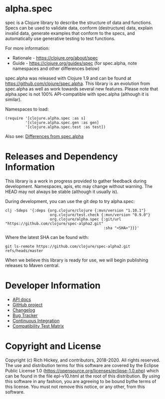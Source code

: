 alpha.spec
========================================

spec is a Clojure library to describe the structure of data and functions. Specs can be used to validate data, conform (destructure) data, explain invalid data, generate examples that conform to the specs, and automatically use generative testing to test functions.

For more information:

* Rationale - https://clojure.org/about/spec
* Guide - https://clojure.org/guides/spec (for spec.alpha, note namespaces and other differences below)

spec.alpha was released with Clojure 1.9 and can be found at https://github.com/clojure/spec.alpha. This library is an evolution from spec.alpha as well as work towards several new features. Please note that alpha.spec is not 100% API-compatible with spec.alpha (although it is similar).

Namespaces to load:

    (require '[clojure.alpha.spec :as s]
             '[clojure.alpha.spec.gen :as gen]
             '[clojure.alpha.spec.test :as test])

Also see: [Differences from spec.alpha](https://github.com/clojure/spec-alpha2/wiki/Differences-from-spec.alpha)


Releases and Dependency Information
========================================

This library is a work in progress provided to gather feedback during development. Namespaces, apis, etc may change without warning. The HEAD may not always be stable (although it usually is).

During development, you can use the git dep to try alpha.spec:

    clj -Sdeps '{:deps {org.clojure/clojure {:mvn/version "1.10.1"}
                        org.clojure/test.check {:mvn/version "0.9.0"} 
                        org.clojure/alpha.spec {:git/url "https://github.com/clojure/spec-alpha2.git" 
                                                :sha "<SHA>"}}}'

Where the latest SHA can be found with:

    git ls-remote https://github.com/clojure/spec-alpha2.git refs/heads/master

When we believe this library is ready for use, we will begin publishing releases to Maven central.

Developer Information
========================================

* [API docs](https://clojure.github.io/spec-alpha2/)
* [GitHub project](https://github.com/clojure/spec-alpha2)
* [Changelog](https://github.com/clojure/spec-alpha2/blob/master/CHANGES.md)
* [Bug Tracker](https://clojure.atlassian.net/browse/CLJ)
* [Continuous Integration](https://build.clojure.org/job/spec-alpha2/)
* [Compatibility Test Matrix](https://build.clojure.org/job/spec-alpha2-test-matrix/)

Copyright and License
========================================

Copyright (c) Rich Hickey, and contributors, 2018-2020. All rights reserved.  The use and distribution terms for this software are covered by the Eclipse Public License 1.0 (https://opensource.org/licenses/eclipse-1.0.php) which can be found in the file epl-v10.html at the root of this distribution. By using this software in any fashion, you are agreeing to be bound bythe terms of this license.  You must not remove this notice, or any other, from this software.
